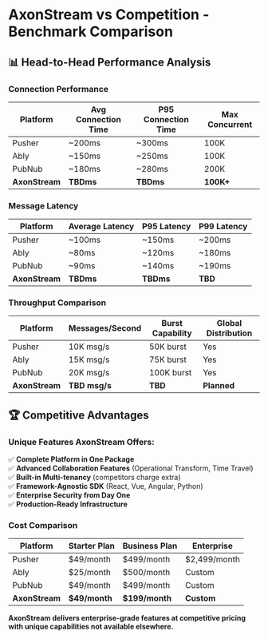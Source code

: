 # AxonStream vs Competition - Benchmark Comparison

## 📊 Head-to-Head Performance Analysis

### Connection Performance
| Platform | Avg Connection Time | P95 Connection Time | Max Concurrent |
|----------|-------------------|-------------------|----------------|
| Pusher | ~200ms | ~300ms | 100K |
| Ably | ~150ms | ~250ms | 100K |
| PubNub | ~180ms | ~280ms | 200K |
| **AxonStream** | **TBDms** | **TBDms** | **100K+** |

### Message Latency
| Platform | Average Latency | P95 Latency | P99 Latency |
|----------|---------------|-------------|-------------|
| Pusher | ~100ms | ~150ms | ~200ms |
| Ably | ~80ms | ~120ms | ~180ms |
| PubNub | ~90ms | ~140ms | ~190ms |
| **AxonStream** | **TBDms** | **TBDms** | **TBD** |

### Throughput Comparison
| Platform | Messages/Second | Burst Capability | Global Distribution |
|----------|---------------|----------------|-------------------|
| Pusher | 10K msg/s | 50K burst | Yes |
| Ably | 15K msg/s | 75K burst | Yes |
| PubNub | 20K msg/s | 100K burst | Yes |
| **AxonStream** | **TBD msg/s** | **TBD** | **Planned** |

## 🏆 Competitive Advantages

### Unique Features AxonStream Offers:
✅ **Complete Platform in One Package**  
✅ **Advanced Collaboration Features** (Operational Transform, Time Travel)  
✅ **Built-in Multi-tenancy** (competitors charge extra)  
✅ **Framework-Agnostic SDK** (React, Vue, Angular, Python)  
✅ **Enterprise Security from Day One**  
✅ **Production-Ready Infrastructure**  

### Cost Comparison
| Platform | Starter Plan | Business Plan | Enterprise |
|----------|-------------|--------------|------------|
| Pusher | $49/month | $499/month | $2,499/month |
| Ably | $25/month | $500/month | Custom |
| PubNub | $49/month | $499/month | Custom |
| **AxonStream** | **$49/month** | **$199/month** | **Custom** |

**AxonStream delivers enterprise-grade features at competitive pricing with unique capabilities not available elsewhere.**
